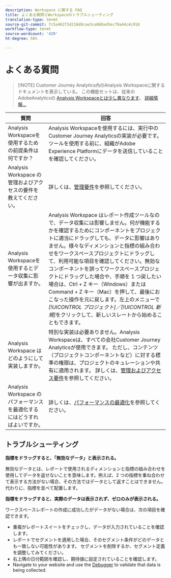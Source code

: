 ```yaml
---
description: Workspace に関する FAQ
title: よくある質問とWorkspaceのトラブルシューティング
translation-type: tm+mt
source-git-commit: fc5a462f3d216d8cae3ce060a45ec79a44c4c918
workflow-type: tm+mt
source-wordcount: '429'
ht-degree: 56%

---
```



# よくある質問

>[!NOTE] Customer Journey Analytics内のAnalysis Workspaceに関するドキュメントを表示している。 この機能セットは、従来のAdobeAnalyticsの [Analysis Workspaceとは少し異なります](https://docs.adobe.com/content/help/ja-JP/analytics/analyze/analysis-workspace/home.html)。 [詳細情報...](/help/getting-started/cja-aa.md)

| 質問 | 回答 |
|--- |--- |
| Analysis Workspaceを使用するための前提条件は何ですか？ | Analysis Workspaceを使用するには、実行中のCustomer Journey Analyticsの実装が必要です。 ツールを使用する前に、組織がAdobe Experience Platformにデータを送信していることを確認してください。 |
| Analysis Workspace の管理およびアクセスの要件を教えてください。 | 詳しくは、[管理要件](/help/analysis-workspace/workspace-faq/frequently-asked-questions-analysis-workspace.md)を参照してください。 |
| Analysis Workspaceを使用するとデータ収集に影響が出ますか。 | Analysis Workspace はレポート作成ツールなので、データ収集には影響しません。何が機能するかを確認するためにコンポーネントをプロジェクトに適当にドラッグしても、データに影響はありません。様々なディメンションと指標の組み合わせをワークスペースプロジェクトにドラッグして、利用可能な項目を確認してください。無効なコンポーネントを誤ってワークスペースプロジェクトにドラッグした場合や、手順を 1 つ戻したい場合は、Ctrl + Z キー（Windows）または Command + Z キー（Mac）を押して、最後におこなった操作を元に戻します。左上のメニューで&#x200B;*[!UICONTROL プロジェクト]／[!UICONTROL 新規]*&#x200B;をクリックして、新しいスレートから始めることもできます。 |
| Analysis Workspace はどのようにして実装しますか。 | 特別な実装は必要ありません。Analysis Workspaceは、すべての会社Customer Journey Analyticsが使用できます。 ただし、コンテンツ（プロジェクトコンポーネントなど）に対する標準の権限は、プロジェクトのキュレーションや共有に適用されます。 詳しくは、[管理およびアクセス要件](/help/analysis-workspace/workspace-faq/frequently-asked-questions-analysis-workspace.md)を参照してください。 |
| Analysis Workspace のパフォーマンスを最適化するにはどうすればよいですか。 | 詳しくは、[パフォーマンスの最適化](/help/analysis-workspace/workspace-faq/optimizing-performance.md)を参照してください。 |

## トラブルシューティング

**指標をドラッグすると、「無効なデータ」と表示される。**

無効なデータとは、レポートで使用されるディメンションと指標の組み合わせを使用してデータを返せないことを意味します。例えば、2 つの指標を重ね合わせて表示する方法がない場合、その方法ではデータとして返すことはできません。代わりに、指標を並べて配置します。

**指標をドラッグすると、実際のデータは表示されず、ゼロのみが表示される。**

ワークスペースレポートの作成に成功したがデータがない場合は、次の項目を確認できます。

* 重複がレポートスイートをチェックし、データが入力されていることを確認します。
* レポートでセグメントを適用した場合、そのセグメント条件がどのデータとも一致しない可能性があります。 セグメントを削除するか、セグメント定義を調整してみてください。
* 右上隅の日付範囲を確認し、期待値に設定されていることを確認します。
* Navigate to your website and use the [Debugger](https://docs.adobe.com/content/help/ja-JP/debugger/using/experience-cloud-debugger.html) to validate that data is being collected.
